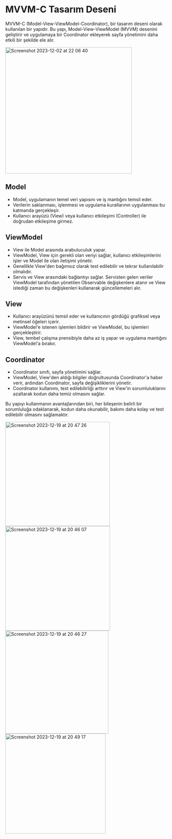 # MVVM-C Tasarım Deseni

MVVM-C (Model-View-ViewModel-Coordinator), bir tasarım deseni olarak kullanılan bir yapıdır. Bu yapı, Model-View-ViewModel (MVVM) desenini geliştirir ve uygulamaya bir Coordinator ekleyerek sayfa yönetimini daha etkili bir şekilde ele alır.



<img width="394" alt="Screenshot 2023-12-02 at 22 06 40" src="https://github.com/KazimKaganIgci/RickandMorty-MVVM-C/assets/61113947/10a6d6af-ffe4-4d62-ac9c-b901dd9c518b">


## Model

- Model, uygulamanın temel veri yapısını ve iş mantığını temsil eder.
- Verilerin saklanması, işlenmesi ve uygulama kurallarının uygulanması bu katmanda gerçekleşir.
- Kullanıcı arayüzü (View) veya kullanıcı etkileşimi (Controller) ile doğrudan etkileşime girmez.

## ViewModel

- View ile Model arasında arabuluculuk yapar.
- ViewModel, View için gerekli olan veriyi sağlar, kullanıcı etkileşimlerini işler ve Model ile olan iletişimi yönetir.
- Genellikle View'den bağımsız olarak test edilebilir ve tekrar kullanılabilir olmalıdır.
- Servis ve View arasındaki bağlantıyı sağlar. Servisten gelen veriler ViewModel tarafından yönetilen Observable değişkenlere atanır ve View istediği zaman bu değişkenleri kullanarak güncellemeleri alır.

## View

- Kullanıcı arayüzünü temsil eder ve kullanıcının gördüğü grafiksel veya metinsel öğeleri içerir.
- ViewModel'e istenen işlemleri bildirir ve ViewModel, bu işlemleri gerçekleştirir.
- View, tembel çalışma prensibiyle daha az iş yapar ve uygulama mantığını ViewModel'a bırakır.

## Coordinator

- Coordinator sınıfı, sayfa yönetimini sağlar.
- ViewModel, View'den aldığı bilgiler doğrultusunda Coordinator'a haber verir, ardından Coordinator, sayfa değişikliklerini yönetir.
- Coordinator kullanımı, test edilebilirliği arttırır ve View'in sorumluluklarını azaltarak kodun daha temiz olmasını sağlar.

Bu yapıyı kullanmanın avantajlarından biri, her bileşenin belirli bir sorumluluğa odaklanarak, kodun daha okunabilir, bakımı daha kolay ve test edilebilir olmasını sağlamaktır.



<img width="325" alt="Screenshot 2023-12-19 at 20 47 26" src="https://github.com/KazimKaganIgci/NewsApp-MVVM-C/assets/61113947/46fd0c01-66fb-4603-9658-9dd8560d9ba7">

<img width="326" alt="Screenshot 2023-12-19 at 20 46 07" src="https://github.com/KazimKaganIgci/NewsApp-MVVM-C/assets/61113947/d59254d3-2e37-4f0c-9b4f-8a9d3b8b19c4">

<img width="321" alt="Screenshot 2023-12-19 at 20 46 27" src="https://github.com/KazimKaganIgci/NewsApp-MVVM-C/assets/61113947/1b320c47-3f19-4378-b05b-5ec2033627d9">

<img width="312" alt="Screenshot 2023-12-19 at 20 49 17" src="https://github.com/KazimKaganIgci/NewsApp-MVVM-C/assets/61113947/c98f745b-b640-4526-9007-040cf06c72db">

